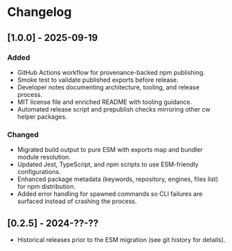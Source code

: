 # Changelog

## [1.0.0] - 2025-09-19
### Added
- GitHub Actions workflow for provenance-backed npm publishing.
- Smoke test to validate published exports before release.
- Developer notes documenting architecture, tooling, and release process.
- MIT license file and enriched README with tooling guidance.
- Automated release script and prepublish checks mirroring other cw helper packages.

### Changed
- Migrated build output to pure ESM with exports map and bundler module resolution.
- Updated Jest, TypeScript, and npm scripts to use ESM-friendly configurations.
- Enhanced package metadata (keywords, repository, engines, files list) for npm distribution.
- Added error handling for spawned commands so CLI failures are surfaced instead of crashing the process.

## [0.2.5] - 2024-??-??
- Historical releases prior to the ESM migration (see git history for details).
